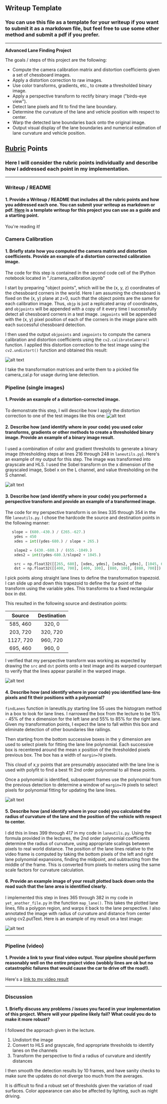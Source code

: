 ## Writeup Template

### You can use this file as a template for your writeup if you want to submit it as a markdown file, but feel free to use some other method and submit a pdf if you prefer.

---

**Advanced Lane Finding Project**

The goals / steps of this project are the following:

* Compute the camera calibration matrix and distortion coefficients given a set of chessboard images.
* Apply a distortion correction to raw images.
* Use color transforms, gradients, etc., to create a thresholded binary image.
* Apply a perspective transform to rectify binary image ("birds-eye view").
* Detect lane pixels and fit to find the lane boundary.
* Determine the curvature of the lane and vehicle position with respect to center.
* Warp the detected lane boundaries back onto the original image.
* Output visual display of the lane boundaries and numerical estimation of lane curvature and vehicle position.

[//]: # (Image References)

[undistort]: ./examples/undistort.png "Undistorted"
[image2]: ./test_images/test1.jpg "Road Transformed"
[image3]: ./examples/binary_combo_example.jpg "Binary Example"
[image4]: ./examples/warped_straight_lines.jpg "Warp Example"
[image5]: ./examples/color_fit_lines.jpg "Fit Visual"
[image6]: ./examples/example_output.jpg "Output"
[video1]: ./project_video.mp4 "Video"

## [Rubric](https://review.udacity.com/#!/rubrics/571/view) Points

### Here I will consider the rubric points individually and describe how I addressed each point in my implementation.  

---

### Writeup / README

#### 1. Provide a Writeup / README that includes all the rubric points and how you addressed each one.  You can submit your writeup as markdown or pdf.  [Here](https://github.com/udacity/CarND-Advanced-Lane-Lines/blob/master/writeup_template.md) is a template writeup for this project you can use as a guide and a starting point.  

You're reading it!

### Camera Calibration

#### 1. Briefly state how you computed the camera matrix and distortion coefficients. Provide an example of a distortion corrected calibration image.

The code for this step is contained in the second code cell of the IPython notebook located in "./camera_calibration.ipynb"

I start by preparing "object points", which will be the (x, y, z) coordinates of the chessboard corners in the world. Here I am assuming the chessboard is fixed on the (x, y) plane at z=0, such that the object points are the same for each calibration image.  Thus, `objp` is just a replicated array of coordinates, and `objpoints` will be appended with a copy of it every time I successfully detect all chessboard corners in a test image.  `imgpoints` will be appended with the (x, y) pixel position of each of the corners in the image plane with each successful chessboard detection.  

I then used the output `objpoints` and `imgpoints` to compute the camera calibration and distortion coefficients using the `cv2.calibrateCamera()` function.  I applied this distortion correction to the test image using the `cv2.undistort()` function and obtained this result: 

![alt text][undistort]

I take the transformation matrices and write them to a pickled file camera_cal.p for usage during lane detection.

### Pipeline (single images)

#### 1. Provide an example of a distortion-corrected image.

To demonstrate this step, I will describe how I apply the distortion correction to one of the test images like this one:
![alt text][image2]

#### 2. Describe how (and identify where in your code) you used color transforms, gradients or other methods to create a thresholded binary image.  Provide an example of a binary image result.

I used a combination of color and gradient thresholds to generate a binary image (thresholding steps at lines 216 through 248 in `laneutils.py`).  Here's an example of my output for this step. The image was transformed into grayscale and HLS. I used the Sobel transform on the x dimension of the grayscaled image, Sobel x on the L channel, and value thresholding on the S channel.

![alt text][image3]

#### 3. Describe how (and identify where in your code) you performed a perspective transform and provide an example of a transformed image.

The code for my perspective transform is on lines 335 through 354 in the file `laneutils.py`. I chose the hardcode the source and destination points in the following manner:

```python
   slope = (680.-430.) / (265.-627.)
    ydes = 450
    xdes = int((ydes-680.) / slope + 265.)

    slope2 = (430.-680.) / (655.-1049.)
    xdes2 = int((ydes-680.)/slope2 + 1045.)

    src = np.float32([[265, 680], [xdes, ydes], [xdes2, ydes], [1045, 680]])
    dst = np.float32([[400, 700], [400, 100], [880, 100], [880, 700]])
```

I pick points along straight lane lines to define the transformation trapezoid. I can slide up and down this trapezoid to define the far point of the transform using the variable ydes. This transforms to a fixed rectangular box in dst.

This resulted in the following source and destination points:

| Source        | Destination   | 
|:-------------:|:-------------:| 
| 585, 460      | 320, 0        | 
| 203, 720      | 320, 720      |
| 1127, 720     | 960, 720      |
| 695, 460      | 960, 0        |

I verified that my perspective transform was working as expected by drawing the `src` and `dst` points onto a test image and its warped counterpart to verify that the lines appear parallel in the warped image.

![alt text][image4]

#### 4. Describe how (and identify where in your code) you identified lane-line pixels and fit their positions with a polynomial?

`findLanes` function in laneutils.py starting line 55 uses the histogram method in a box to look for lane lines. I narrowed the box from the lecture to be 15% - 45% of the x dimension for the left lane and 55% to 85% for the right lane. Given my transformation points, I expect the lane to fall within this box and eliminate detection of other boundaries like railings.

Then starting from the bottom successive boxes in the y dimension are used to select pixels for fitting the lane line polynomial. Each successive box is recentered around the mean x position of the thresholded pixels previous box. The box has a width of `margin=70` pixels.

This cloud of x,y points that are presumably associated with the lane line is used with polyfit to find a best fit 2nd order polynomial to all these points.

Once a polynomial is identified, subsequent frames use the polynomial from the previous detection to determine a window of `margin=70` pixels to select pixels for polynomial fitting for updating the lane lines.

![alt text][image5]

#### 5. Describe how (and identify where in your code) you calculated the radius of curvature of the lane and the position of the vehicle with respect to center.

I did this in lines 399 through 417 in my code in `laneutils.py`. Using the formula provided in the lectures, the 2nd order polynomial coefficients determine the radius of curvature, using appropriate scalings between pixels to real world distance. The position of the lane lines relative to the video frame is computed by taking the bottom pixels of the left and right lane polynomial expansions, finding the midpoint, and subtracting from the middle of the frame. This is converted from pixels to meters using the same scale factors for curvature calculation.

#### 6. Provide an example image of your result plotted back down onto the road such that the lane area is identified clearly.

I implemented this step in lines 365 through 382 in my code in `yet_another_file.py` in the function `map_lane()`.  This takes the plotted lane lines, fills a polygon region, and warps it back to the lane perspective. I also annotated the image with radius of curvature and distance from center using cv2.putText. Here is an example of my result on a test image:

![alt text][image6]

---

### Pipeline (video)

#### 1. Provide a link to your final video output.  Your pipeline should perform reasonably well on the entire project video (wobbly lines are ok but no catastrophic failures that would cause the car to drive off the road!).

Here's a [link to my video result](./project_video.mp4)

---

### Discussion

#### 1. Briefly discuss any problems / issues you faced in your implementation of this project.  Where will your pipeline likely fail?  What could you do to make it more robust?

I followed the approach given in the lecture.
1. Undistort the image
2. Convert to HLS and grayscale, find appropriate thresholds to identify lanes on the channels
3. Transform the perspective to find a radius of curvature and identify distances

I then smooth the detection results by 10 frames, and have sanity checks to make sure the updates do not diverge too much from the averages.

It is difficult to find a robust set of thresholds given the variation of road surfaces. Color appearance can also be affected by lighting, such as night driving.
